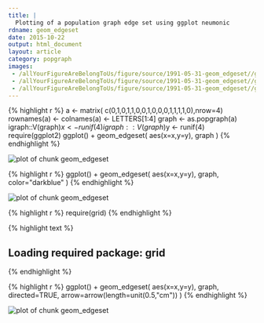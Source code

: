 ```yaml
---
title: |
  Plotting of a population graph edge set using ggplot neumonic
rdname: geom_edgeset
date: 2015-10-22
output: html_document
layout: article
category: popgraph
images:
 - /allYourFigureAreBelongToUs/figure/source/1991-05-31-geom_edgeset//geom_edgeset-1.png
 - /allYourFigureAreBelongToUs/figure/source/1991-05-31-geom_edgeset//geom_edgeset-2.png
 - /allYourFigureAreBelongToUs/figure/source/1991-05-31-geom_edgeset//geom_edgeset-3.png
---
```





{% highlight r %}
a <- matrix( c(0,1,0,1,1,0,0,1,0,0,0,1,1,1,1,0),nrow=4)
rownames(a) <- colnames(a) <- LETTERS[1:4]
graph <- as.popgraph(a)
igraph::V(graph)$x <- runif(4)
igraph::V(graph)$y <- runif(4)
require(ggplot2)
ggplot() + geom_edgeset( aes(x=x,y=y), graph )
{% endhighlight %}

![plot of chunk geom_edgeset](/allYourFigureAreBelongToUs/figure/source/1991-05-31-geom_edgeset/geom_edgeset-1.png) 

{% highlight r %}
ggplot() + geom_edgeset( aes(x=x,y=y), graph, color="darkblue" )
{% endhighlight %}

![plot of chunk geom_edgeset](/allYourFigureAreBelongToUs/figure/source/1991-05-31-geom_edgeset/geom_edgeset-2.png) 

{% highlight r %}
require(grid)
{% endhighlight %}



{% highlight text %}
## Loading required package: grid
{% endhighlight %}



{% highlight r %}
ggplot() + geom_edgeset( aes(x=x,y=y), graph, directed=TRUE, arrow=arrow(length=unit(0.5,"cm")) )
{% endhighlight %}

![plot of chunk geom_edgeset](/allYourFigureAreBelongToUs/figure/source/1991-05-31-geom_edgeset/geom_edgeset-3.png) 